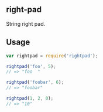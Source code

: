 ## right-pad

String right pad.

## Usage

```js
var rightpad = require('rightpad');

rightpad('foo', 5);
// => "foo  "

rightpad('foobar', 6);
// => "foobar"

rightpad(1, 2, 0);
// => "10"
```

